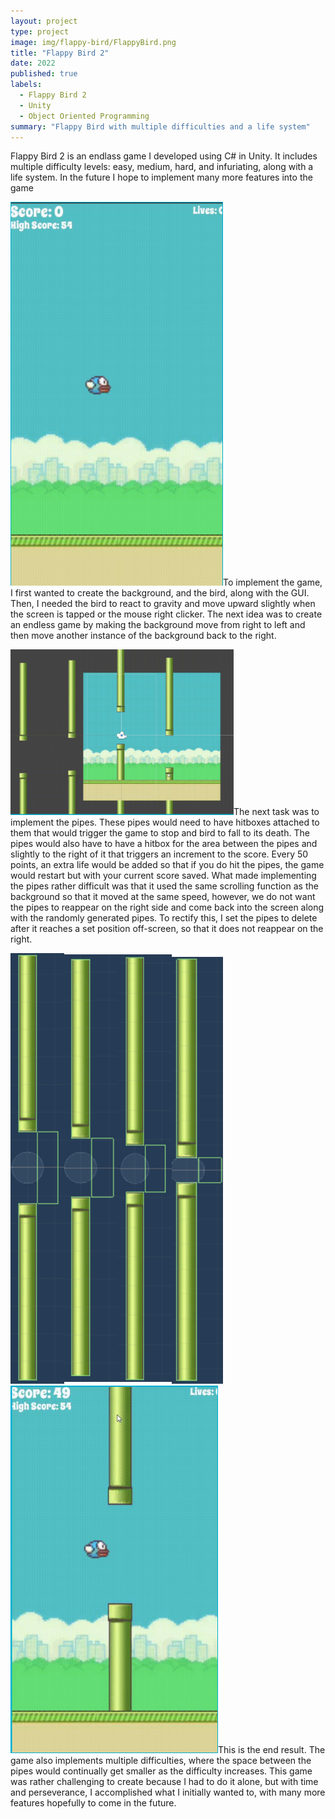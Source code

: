 ```yaml
---
layout: project
type: project
image: img/flappy-bird/FlappyBird.png
title: "Flappy Bird 2"
date: 2022
published: true
labels:
  - Flappy Bird 2
  - Unity
  - Object Oriented Programming
summary: "Flappy Bird with multiple difficulties and a life system"
---
```


Flappy Bird 2 is an endlass game I developed using C# in Unity. It includes multiple difficulty levels: easy, medium, hard, and infuriating, along with a life system. In the future I hope to implement many more features into the game 

<img class="img-fluid" src="../img/flappy-bird/NoPipes.png">To implement the game, I first wanted to create the background, and the bird, along with the GUI. Then, I needed the bird to react to gravity and move upward slightly when the screen is tapped or the mouse right clicker. The next idea was to create an endless game by making the background move from right to left and then move another instance of the background back to the right. 

<img class="img-fluid" src="../img/flappy-bird/Pipes.png">The next task was to implement the pipes. These pipes would need to have hitboxes attached to them that would trigger the game to stop and bird to fall to its death. The pipes would also have to have a hitbox for the area between the pipes and slightly to the right of it that triggers an increment to the score. Every 50 points, an extra life would be added so that if you do hit the pipes, the game would restart but with your current score saved. What made implementing the pipes rather difficult was that it used the same scrolling function as the background so that it moved at the same speed, however, we do not want the pipes to reappear on the right side and come back into the screen along with the randomly generated pipes. To rectify this, I set the pipes to delete after it reaches a set position off-screen, so that it does not reappear on the right. 

<img class="img-fluid" src="../img/flappy-bird/difficulties.png"> <img class="img-fluid" src="../img/flappy-bird/WithPipes.png">This is the end result. The game also implements multiple difficulties, where the space between the pipes would continually get smaller as the difficulty increases. This game was rather challenging to create because I had to do it alone, but with time and perseverance, I accomplished what I initially wanted to, with many more features hopefully to come in the future. 